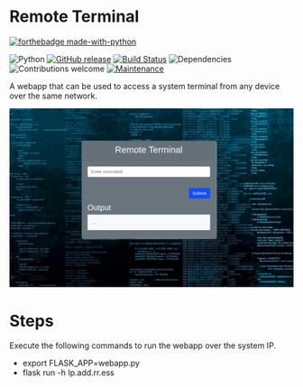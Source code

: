 # Remote Terminal
[![forthebadge made-with-python](http://ForTheBadge.com/images/badges/made-with-python.svg)](https://www.python.org/)


![Python](https://img.shields.io/badge/python-v3.6+-blue.svg)
[![GitHub release](https://img.shields.io/github/release/Naereen/StrapDown.js.svg)](https://GitHub.com/Naereen/StrapDown.js/releases/)
[![Build Status](https://travis-ci.org/anfederico/Clairvoyant.svg?branch=master)](https://travis-ci.org/anfederico/Clairvoyant)
![Dependencies](https://img.shields.io/badge/dependencies-up%20to%20date-brightgreen.svg)
![Contributions welcome](https://img.shields.io/badge/contributions-welcome-orange.svg)
[![Maintenance](https://img.shields.io/badge/Maintained%3F-yes-green.svg)](https://GitHub.com/Naereen/StrapDown.js/graphs/commit-activity)
   
A webapp that can be used to access a system terminal from any device over the same network.
  
![](snapshots/Rterminal.png)


# Steps 
Execute the following commands to run the webapp over the system IP.
* export FLASK_APP=webapp.py
* flask run -h Ip.add.rr.ess
